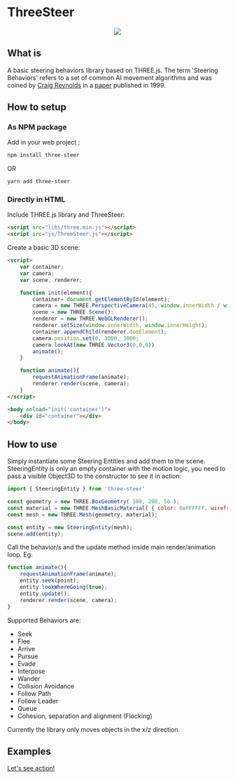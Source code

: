 # ThreeSteer

<p align="center">
  <img src="https://github.com/erosmarcon/three-steer/blob/master/images/screenshots/ThreeSteer-shot-1.png"/>
</p>


## What is
A basic steering behaviors library based on THREE.js.
The term 'Steering Behaviors' refers to a set of common AI movement algorithms and was coined by [Craig Reynolds](https://en.wikipedia.org/wiki/Craig_Reynolds_(computer_graphics)) in a [paper](http://www.red3d.com/cwr/papers/1999/gdc99steer.html) published in 1999.


## How to setup

### As NPM package

Add in your web project :

```bash
npm install three-steer
```

OR

```bash
yarn add three-steer
```

### Directly in HTML

Include THREE.js library and ThreeSteer:

```html
<script src="libs/three.min.js"></script>
<script src="js/ThreeSteer.js"></script>
```


Create a basic 3D scene:

```html
<script>
    var container;
    var camera;
    var scene, renderer;

    function init(element){
        container= document.getElementById(element);
        camera = new THREE.PerspectiveCamera(45, window.innerWidth / window.innerHeight, 1, 20000);
        scene = new THREE.Scene();
        renderer = new THREE.WebGLRenderer();
        renderer.setSize(window.innerWidth, window.innerHeight);
        container.appendChild(renderer.domElement);
        camera.position.set(0, 3000, 3000;
        camera.lookAt(new THREE.Vector3(0,0,0))
        animate();
    }

    function animate(){
        requestAnimationFrame(animate);
        renderer.render(scene, camera);
    }
</script>

<body onload="init('container')">
    <div id="container"></div>
</body>
```




## How to use

Simply instantiate some Steering Entities and add them to the scene.
SteeringEntity is only an empty container with the motion logic, you need to pass a visible Object3D to the constructor to see it in action:

```js
import { SteeringEntity } from 'three-steer'

const geometry = new THREE.BoxGeometry( 100, 200, 50 );
const material = new THREE.MeshBasicMaterial( { color: 0xFFFFFF, wireframe: true } );
const mesh = new THREE.Mesh(geometry, material);

const entity = new SteeringEntity(mesh);
scene.add(entity);
```


Call the behavior/s and the update method inside main render/animation loop. Eg:

```js
function animate(){
    requestAnimationFrame(animate);
    entity.seek(point);
    entity.lookWhereGoing(true);
    entity.update();
    renderer.render(scene, camera);
}
```

Supported Behaviors are:

* Seek
* Flee
* Arrive
* Pursue
* Evade
* Interpose
* Wander
* Collision Avoidance
* Follow Path
* Follow Leader
* Queue
* Cohesion, separation and alignment (Flocking)


Currently the library only moves objects in the x/z direction.


## Examples

[Let's see action!](http://www.uxvision.it/projects/ThreeSteer/examples/index.html)
